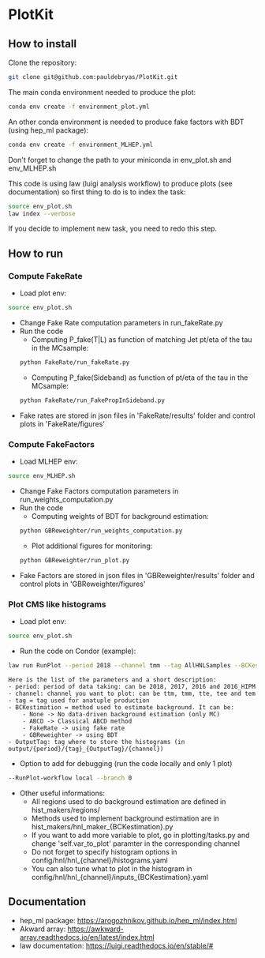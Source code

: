 # PlotKit

## How to install

Clone the repository:
```sh
git clone git@github.com:pauldebryas/PlotKit.git
```

The main conda environment needed to produce the plot:
```sh
conda env create -f environment_plot.yml
```

An other conda environment is needed to produce fake factors with BDT (using hep_ml package):
```sh
conda env create -f environment_MLHEP.yml
```

Don't forget to change the path to your miniconda in env_plot.sh and env_MLHEP.sh

This code is using law (luigi analysis workflow) to produce plots (see documentation) so first thing to do is to index the task:
```sh
source env_plot.sh
law index --verbose
```
If you decide to implement new task, you need to redo this step.

## How to run

### Compute FakeRate
- Load plot env:
```sh
source env_plot.sh
```
- Change Fake Rate computation parameters in run_fakeRate.py
- Run the code
    - Computing P_fake(T|L) as function of matching Jet pt/eta of the tau in the MCsample:
    ```sh
    python FakeRate/run_fakeRate.py
    ```
    - Computing P_fake(Sideband) as function of pt/eta of the tau in the MCsample:
    ```sh
    python FakeRate/run_FakePropInSideband.py
    ```
- Fake rates are stored in json files in 'FakeRate/results' folder and control plots in 'FakeRate/figures'

### Compute FakeFactors
- Load MLHEP env:
```sh
source env_MLHEP.sh
```
- Change Fake Factors computation parameters in run_weights_computation.py
- Run the code
    - Computing weights of BDT for background estimation:
    ```sh
    python GBReweighter/run_weights_computation.py
    ```
    - Plot additional figures for monitoring:
    ```sh
    python GBReweighter/run_plot.py
    ```
- Fake Factors are stored in json files in 'GBReweighter/results' folder and control plots in 'GBReweighter/figures'

### Plot CMS like histograms
- Load plot env:
```sh
source env_plot.sh
```

- Run the code on Condor (example):
```sh
law run RunPlot --period 2018 --channel tmm --tag AllHNLSamples --BCKestimation None --OutputTag None
```
    Here is the list of the parameters and a short description:
    - period: period of data taking: can be 2018, 2017, 2016 and 2016_HIPM
    - channel: channel you want to plot: can be ttm, tmm, tte, tee and tem
    - tag = tag used for anatuple production
    - BCKestimation = method used to estimate background. It can be:
        - None -> No data-driven background estimation (only MC)
        - ABCD -> Classical ABCD method
        - FakeRate -> using fake rate
        - GBReweighter -> using BDT
    - OutputTag: tag where to store the histograms (in output/{period}/{tag}_{OutputTag}/{channel})

- Option to add for debugging (run the code locally and only 1 plot)
```sh
--RunPlot-workflow local --branch 0
```

- Other useful informations:
    - All regions used to do background estimation are defined in hist_makers/regions/
    - Methods used to implement background estimation are in hist_makers/hnl_maker_{BCKestimation}.py
    - If you want to add more variable to plot, go in plotting/tasks.py and change 'self.var_to_plot' paramter in the corresponding channel
    - Do not forget to specify histogram options in config/hnl/hnl_{channel}/histograms.yaml
    - You can also tune what to plot in the histogram in config/hnl/hnl_{channel}/inputs_{BCKestimation}.yaml

## Documentation
- hep_ml package: https://arogozhnikov.github.io/hep_ml/index.html
- Akward array: https://awkward-array.readthedocs.io/en/latest/index.html
- law documentation: https://luigi.readthedocs.io/en/stable/#
